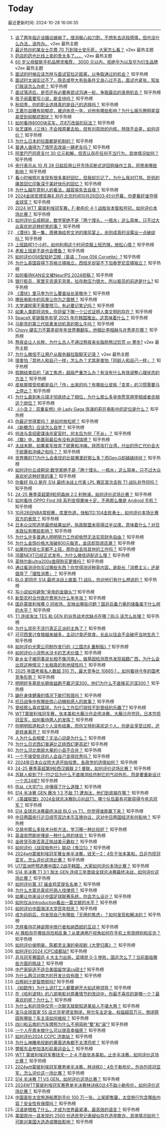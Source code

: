 # Today

最近更新时间: 2024-10-28 16:06:35

--- 
1. [谈了两年临近谈婚论嫁崩了，很消极心如刀割，不想失去这段感情，但也没什么办法，该咋办。](https://www.v2ex.com/t/1084175) v2ex 最热主题
2. [最近热炒的某女士花费 70 万到瑞士安乐死，大家怎么看？](https://www.v2ex.com/t/1084121) v2ex 最热主题
3. [药店的药也比线上卖的贵太多了。。。](https://www.v2ex.com/t/1084119) v2ex 最热主题
4. [60 岁父母智能手机品牌求推荐， 3000 元以内，拒绝华为以及华为衍生品牌](https://www.v2ex.com/t/1084105) v2ex 最热主题
5. [面试的时候应该怎样与面试官拉近距离，以争取通过的机会？](https://www.zhihu.com/question/668857137) 知乎热榜
6. [面试时太诚实过不了，隐去或夸大有些条件又良心过不去，面试也紧张，知友们我该怎么办呢？](https://www.zhihu.com/question/2093402321) 知乎热榜
7. [面试落选后，是否还有必要再尝试沟通一轮，争取最后的录用机会？](https://www.zhihu.com/question/668860972) 知乎热榜
8. [孩子闹着要写小说，能支持吗？](https://www.zhihu.com/question/2184588481) 知乎热榜
9. [秋招季，你的职业选择真的是自己的选择吗？](https://www.zhihu.com/question/2173752189) 知乎热榜
10. [王嘉尔自曝有抑郁症，被迫休息一年，对他有哪些影响？为什么娱乐圈明星容易受到抑郁症困扰？](https://www.zhihu.com/question/1900118047) 知乎热榜
11. [如何看待8000块买车，花8万改装的玩法？](https://www.zhihu.com/question/2225315571) 知乎热榜
12. [张艺谋称《三体》不会按原著去拍，但有刘慈欣的内核，特效不会差，如何评价？](https://www.zhihu.com/question/1634910547) 知乎热榜
13. [为什么日本的拉面都是机制的？](https://www.zhihu.com/question/21754935) 知乎热榜
14. [普通人值得为了情怀去改装一辆老车吗？](https://www.zhihu.com/question/2123834730) 知乎热榜
15. [阿里巴巴同意支付 30 亿元和解，但否认存在任何不当行为，具体情况如何？](https://www.zhihu.com/question/2236151562) 知乎热榜
16. [央行表示从 10 月 28 日起启用公开市场买断式逆回购操作工具，将带来哪些影响？](https://www.zhihu.com/question/2315440923) 知乎热榜
17. [看小时候照片发现有很多美好回忆，但我却忘记了，为什么我对打骂、贬低的痛苦回忆印象深于美好快乐的回忆？](https://www.zhihu.com/question/1693785554) 知乎热榜
18. [为什么越在意别人的看法，越容易失去自我？](https://www.zhihu.com/question/667929021) 知乎热榜
19. [2024金球奖颁奖典礼将在北京时间10月29日03:45分开幕，你更看好谁夺得金球奖？](https://www.zhihu.com/question/2313894472) 知乎热榜
20. [2024 WTT 蒙彼利埃冠军赛，F-勒布伦 4-1 战胜张本智和夺冠，如何评价本场比赛？](https://www.zhihu.com/question/2273032607) 知乎热榜
21. [如何评价丘成桐说，数学家绝不是「两个馒头，一瓶水」这么简单，只不过大众喜欢听这种好笑的事？](https://www.zhihu.com/question/2083096829) 知乎热榜
22. [《潜伏》第一集，周佛海给劳文池的接风宴上，余则成真的没露出一点破绽吗？](https://www.zhihu.com/question/661188235) 知乎热榜
23. [上班路程1个小时，如何利用这个时间克服上班恐惧，放松心情？](https://www.zhihu.com/question/1233468700) 知乎热榜
24. [老板上班是不是也会摸鱼？](https://www.zhihu.com/question/1194763973) 知乎热榜
25. [如何评价056型轻护卫舰（英语：Type 056 Corvette）?](https://www.zhihu.com/question/649774571) 知乎热榜
26. [为什么英国容得下苏格兰搞独立，西班牙却容不下加泰罗尼亚搞独立？](https://www.zhihu.com/question/2061534693) 知乎热榜
27. [如何看待KAN论文被NeurIPS 2024拒稿？](https://www.zhihu.com/question/1925527001) 知乎热榜
28. [银行柜员，家里无资源无背景，拉存款压力很大，所以柜员的前途是什么?](https://www.zhihu.com/question/660299116) 知乎热榜
29. [《潜伏》里马奎为什么要查站长吴敬中？](https://www.zhihu.com/question/666479029) 知乎热榜
30. [哪些电影中的风景让你为之震撼？](https://www.zhihu.com/question/806845445) 知乎热榜
31. [大学课程需不需要预习，有必要记笔记吗？](https://www.zhihu.com/question/1414486787) 知乎热榜
32. [如果人类即将消失，你将留下哪一个公式证明人类文明的存在？](https://www.zhihu.com/question/951806973) 知乎热榜
33. [SpaceX 星链服务有望 2025 年在韩国推出，这意味着什么？](https://www.zhihu.com/question/977951612) 知乎热榜
34. [马斯克的第三代猛禽发动机真的那么牛吗？](https://www.zhihu.com/question/663800779) 知乎热榜
35. [Chovy 硬实力不算差却年年世界赛翻车，他相比李相赫与许秀差在哪？](https://www.zhihu.com/question/2282863666) 知乎热榜
36. [熬夜会让人长胖，为什么古人不通过熬夜来长脂肪熬过饥荒 or 寒冬?](https://www.v2ex.com/t/1084099) v2ex 最热主题
37. [为什么微信不让用户从服务器拉取聊天记录？](https://www.v2ex.com/t/1084081) v2ex 最热主题
38. [很害怕「其他人和自己一样」怎么办？尤其是害怕「同龄人和自己一样」？](https://www.zhihu.com/question/667320941) 知乎热榜
39. [假期结束后的「返工焦虑」超级严重怎么办？有没有什么有效调整心理状态的方法？](https://www.zhihu.com/question/671400779) 知乎热榜
40. [皮肤屏障受损都是自己「作」出来的吗？有哪些让皮肤「变差」的习惯需要马上停止？](https://www.zhihu.com/question/884005617) 知乎热榜
41. [为什么直到朱元璋才彻底终止了相位，为什么那么多皇帝愿意用宰相或者丞相这个岗位？](https://www.zhihu.com/question/666923216) 知乎热榜
42. [《小丑 2：双重妄想》中 Lady Gaga 饰演的莉在电影中的定位是什么？](https://www.zhihu.com/question/1032125926) 知乎热榜
43. [你最近觉得累吗？ 是如何放松呢？](https://www.zhihu.com/question/2281079054) 知乎热榜
44. [《新概念》应该怎么自学？](https://www.zhihu.com/question/299261953) 知乎热榜
45. [何进与袁绍密谋诛杀宦官时，何太后为何「不从」？](https://www.zhihu.com/question/34919176) 知乎热榜
46. [《飘》中，斯嘉丽最后有没有追回瑞德？](https://www.zhihu.com/question/30892824) 知乎热榜
47. [太战末期，如果美军放弃了硫黄和冲绳，转而攻打台湾，付出的伤亡代价会大于硫黄和冲绳之和吗？？](https://www.zhihu.com/question/656313998) 知乎热榜
48. [世界赛的T1为什么会表现的比联赛里好那么多？而Gen.G却磕磕绊绊？](https://www.zhihu.com/question/1517872951) 知乎热榜
49. [如何评价丘成桐说:数学家绝不是「两个馒头，一瓶水」这么简单，只不过大众喜欢听这种好笑的事？](https://www.zhihu.com/question/2083096829) 知乎热榜
50. [你看好 BLG 能在 S14 最终决战上代表 LPL 赛区首次击败 T1 战队并夺冠吗？](https://www.zhihu.com/question/2283701094) 知乎热榜
51. [24-25 赛季英超第9轮阿森纳 2:2 利物浦，如何评价这场比赛？](https://www.zhihu.com/question/2283709517) 知乎热榜
52. [如何看待 OPPO Find X8 系列变得果味十足，不再那么像是 Android 手机？](https://www.zhihu.com/question/2242325070) 知乎热榜
53. [10月28日NBA常规赛，库里伤退，快船112:104击败勇士，如何评价本场比赛双方的表现？](https://www.zhihu.com/question/2310593331) 知乎热榜
54. [日本众议院选举最终结果出炉，执政联盟未获得过半议席，意味着什么？对日本政坛有哪些影响？](https://www.zhihu.com/question/2308077804) 知乎热榜
55. [为什么许多普通人明明努力工作却依然无法实现财务自由？](https://www.zhihu.com/question/2279179947) 知乎热榜
56. [为什么金饰价格大涨破800元每克，金店却现闭店潮？](https://www.zhihu.com/question/1715479524) 知乎热榜
57. [如果你连续七天都不上班，那你会去找其他的工作吗？](https://www.zhihu.com/question/2274518474) 知乎热榜
58. [鸿蒙NEXT已经正式发布，为什么微信适配这么慢？](https://www.zhihu.com/question/1877727789) 知乎热榜
59. [英特尔新ultra200s值得购买更换吗？](https://www.zhihu.com/question/849999057) 知乎热榜
60. [通过看测评你买过哪些东西？你觉得测评种草内容，是助长「消费主义」还是倡导了「理性消费」？](https://www.zhihu.com/question/1555075670) 知乎热榜
61. [BLG 即将在 S14 最终决战上直面 T1 战队，你对他们有什么想说的？](https://www.zhihu.com/question/2283624419) 知乎热榜
62. [写小说如何避免“皇帝的金锄头”?](https://www.zhihu.com/question/667382816) 知乎热榜
63. [新型农村合作医疗费用为什么年年涨？](https://www.zhihu.com/question/1894828808) 知乎热榜
64. [国乒蒙彼利埃赛 0 冠收场，反映出哪些问题？国乒后备力量的储备属于什么样的水平？](https://www.zhihu.com/question/2310789394) 知乎热榜
65. [T1 连续淘汰 TES 和 GEN 的派克战术优缺点在哪？BLG 该怎么处理？](https://www.zhihu.com/question/2282854916) 知乎热榜
66. [为什么现在不流行真正正派的主角了？](https://www.zhihu.com/question/778616913) 知乎热榜
67. [可可西里讨食狼越来越多，主动讨食还挑食，长此以往会不会破坏当地生态？](https://www.zhihu.com/question/2218311334) 知乎热榜
68. [如何评价光荣公司制作发行的《三国志8 重制版》?](https://www.zhihu.com/question/1890166644) 知乎热榜
69. [如何评价小浣熊水浒卡的艺术价值？](https://www.zhihu.com/question/273445842) 知乎热榜
70. [新乡女子被同事说长相不像河南人，做基因检测意外发现祖籍广西，为什么会出现这种情况？长相真的有地域性吗？](https://www.zhihu.com/question/2033169041) 知乎热榜
71. [2025 年国考报名人数超 310 万，最大竞争比 10665:1 ，如何看待今年的国考竞争形势？](https://www.zhihu.com/question/2023497758) 知乎热榜
72. [明明好多基民长期收益跑不赢沪深300，他们为什么不直接买沪深300？](https://www.zhihu.com/question/510428825) 知乎热榜
73. [鼬在身体健康的情况下能打败斑吗？](https://www.zhihu.com/question/477694837) 知乎热榜
74. [抗日战争中有哪些惊心动魄和感人的故事？](https://www.zhihu.com/question/651968309) 知乎热榜
75. [曾经那么喜欢篮球，为什么工作后打球找不到曾经的乐趣了?](https://www.zhihu.com/question/663341637) 知乎热榜
76. [WTT蒙彼利埃冠军赛，张本美和大藤沙月会师决赛，大藤沙月夺冠，日本包揽冠亚军，如何看待两人的发挥？](https://www.zhihu.com/question/2281735803) 知乎热榜
77. [你明明知道和这个人没有结果，而你又特别喜欢这个人，你是会享受过程，还是转身离开？](https://www.zhihu.com/question/667043257) 知乎热榜
78. [人为什么会相爱？无法心动是为什么？](https://www.zhihu.com/question/2184490315) 知乎热榜
79. [为什么日式西幻普遍比正统西幻更高武?](https://www.zhihu.com/question/2024101961) 知乎热榜
80. [为什么河北南部大量的小县不合并？](https://www.zhihu.com/question/22169683) 知乎热榜
81. [一个不接受批评的人会自己变得优秀吗？](https://www.zhihu.com/question/796425981) 知乎热榜
82. [2024年日本众议院大选开始投票，各政党的选情如何？](https://www.zhihu.com/question/2185373100) 知乎热榜
83. [24-25 赛季英超第9轮西汉姆联 2:1 曼联，如何评价这场比赛？](https://www.zhihu.com/question/2273376984) 知乎热榜
84. [苏联人偷到了F-111之后为什么不直接测绘仿制它的气动外形，而是要重新设计一个苏24呢?](https://www.zhihu.com/question/1617848863) 知乎热榜
85. [你从《大宅门》中懂得了什么道理？](https://www.zhihu.com/question/1751854310) 知乎热榜
86. [S14 半决赛 GEN 爆冷 1:3 不敌 T1 遭淘汰，他们到底输在哪？](https://www.zhihu.com/question/2282956495) 知乎热榜
87. [《英雄联盟》2024全球总决赛BLG对战T1，哪个队伍最有可能获得今年总冠军？](https://www.zhihu.com/question/2283040668) 知乎热榜
88. [S14 全球总决赛最终决战 BLG vs T1，你觉得谁能赢下来？](https://www.zhihu.com/question/2282996347) 知乎热榜
89. [中日两国央行近日续签双边本币互换协议，这对中日两国经济有何影响？](https://www.zhihu.com/question/2033798954) 知乎热榜
90. [交易中那么多技术分析方法，学习哪一种比较好？](https://www.zhihu.com/question/662838007) 知乎热榜
91. [英语突然能听懂是一种什么样的体验？](https://www.zhihu.com/question/302832697) 知乎热榜
92. [金砖货币能否真正挑战美元霸权？](https://www.zhihu.com/question/2083431911) 知乎热榜
93. [如何评价《战双帕弥什》联动《鬼泣5》?](https://www.zhihu.com/question/2242278688) 知乎热榜
94. [2024wtt蒙彼利埃冠军赛女单半决赛，钱天一2：4负于张本美和，日乒包揽冠亚军，怎么评价这场比赛？](https://www.zhihu.com/question/2265081443) 知乎热榜
95. [U17亚洲杯预选赛中国2:2战平韩国，大家如何评价本场比赛？](https://www.zhihu.com/question/2270886547) 知乎热榜
96. [S14 半决赛 T1 3:1 淘汰 GEN 连续三年晋级全球总决赛最终决战，如何评价这场比赛？](https://www.zhihu.com/question/2264444876) 知乎热榜
97. [如何评价第 37 届金鸡奖提名名单？](https://www.zhihu.com/question/2225824649) 知乎热榜
98. [为什么大家总喜欢托熟人找律师？](https://www.zhihu.com/question/630438689) 知乎热榜
99. [如果让你来设计中国足球联赛系统，你会怎么设计？](https://www.zhihu.com/question/584029059) 知乎热榜
100. [如何仅从Introduction看出一篇文献的水平？](https://www.zhihu.com/question/551747204) 知乎热榜
101. [如何评价中国海洋大学百年校庆？](https://www.zhihu.com/question/1688824467) 知乎热榜
102. [成为妈妈后，你发现自己有哪些「无用的焦虑」？如何发现和解决的？](https://www.zhihu.com/question/1083318975) 知乎热榜
103. [怎样看待花神诞祭中旅行者和纳西妲的互动？](https://www.zhihu.com/question/2156147450) 知乎热榜
104. [AI 换脸存在哪些风险和乱象？从普通用户视角如何在手机上有效辨别和反诈？](https://www.zhihu.com/question/2229937263) 知乎热榜
105. [如何评价侯明昊、陈都灵主演的电视剧《大梦归离》？](https://www.zhihu.com/question/1773296829) 知乎热榜
106. [如何评价2024 ICPC成都站?](https://www.zhihu.com/question/1698291104) 知乎热榜
107. [乒乓冠军赛国乒 4 大主力出局，梁靖崑 0-3 惨败，国乒怎么了？当前面临哪些方面的挑战？](https://www.zhihu.com/question/2176614082) 知乎热榜
108. [中产家庭适不适合美国留学读cs硕士?](https://www.zhihu.com/question/667854141) 知乎热榜
109. [为什么两汉对南方的开发比较有限？](https://www.zhihu.com/question/1485803561) 知乎热榜
110. [白桦树汁是智商税吗?](https://www.zhihu.com/question/654509491) 知乎热榜
111. [《如懿传》为什么说打工人都要避开大如这种领导？](https://www.zhihu.com/question/666510797) 知乎热榜
112. [在《哈利波特》的八部电影对原著情节的改动中，你最不喜欢的是哪一个？最喜欢的呢？为什么？](https://www.zhihu.com/question/48713881) 知乎热榜
113. [为什么有的领导仅凭一次聊天就能知道某些人不堪大用？](https://www.zhihu.com/question/668009848) 知乎热榜
114. [宝马全球首家 5S 店北京星德宝倒闭，拖欠车主定金、权益超百万元，倒闭原因有哪些？车主该如何维权？](https://www.zhihu.com/question/1921742280) 知乎热榜
115. [四川和云南的汽车牌照为什么不用简称“蜀”和“滇”?](https://www.zhihu.com/question/770924199) 知乎热榜
116. [一个人在周末做什么可以提高幸福感？](https://www.zhihu.com/question/664641936) 知乎热榜
117. [如何评价2024 CCPC 济南站？](https://www.zhihu.com/question/1287936914) 知乎热榜
118. [为什么神雕电视剧的黄蓉选角都不太漂亮呢？](https://www.zhihu.com/question/944961972) 知乎热榜
119. [樊振东会参加洛杉矶奥运会么？](https://www.zhihu.com/question/895068454) 知乎热榜
120. [WTT 蒙彼利埃冠军赛钱天一 2-4 不敌张本美和，止步半决赛，如何评价这场比赛？](https://www.zhihu.com/question/2264589581) 知乎热榜
121. [2024wtt蒙彼利埃冠军赛男单半决赛，林诗栋0：4负于勒布伦，外协包揽冠亚军，怎么评价这一场比赛？](https://www.zhihu.com/question/2272889629) 知乎热榜
122. [S14 半决赛 T1 VS GEN，如何评价这场比赛？](https://www.zhihu.com/question/2264444876) 知乎热榜
123. [2024WTT蒙彼利埃冠军赛男单半决赛林诗栋0比4不敌小勒布伦，如何评价这场比赛？](https://www.zhihu.com/question/2272776032) 知乎热榜
124. [中国首批太空旅游船票到手价 100 万一张，上架即售罄，太空旅行包含哪些内容？安全性有保障吗？](https://www.zhihu.com/question/1920008513) 知乎热榜
125. [汉语是牺牲了什么，才成为世界最紧凑、最高效的语言？](https://www.zhihu.com/question/309064079) 知乎热榜
126. [美国宾州一县发现约 2500 份选民登记表疑似存在选举欺诈，具体情况如何？可能对美国大选造成哪些影响？](https://www.zhihu.com/question/2177773793) 知乎热榜
